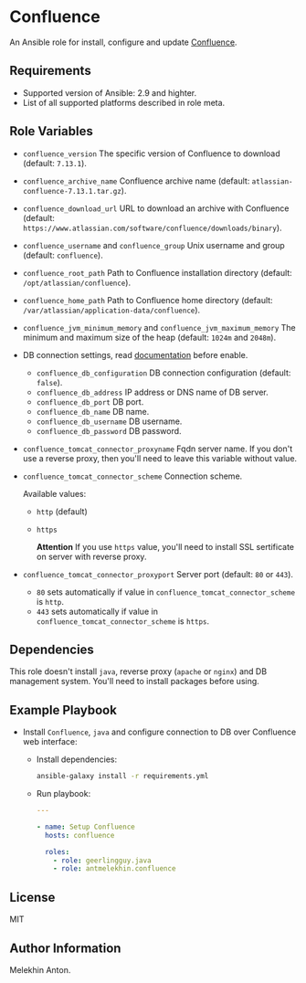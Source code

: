 Confluence
==========

An Ansible role for install, configure and update [Confluence](https://www.atlassian.com/ru/software/confluence).

Requirements
------------

- Supported version of Ansible: 2.9 and highter.
- List of all supported platforms described in role meta.

Role Variables
--------------

- `confluence_version` The specific version of Confluence to download (default: `7.13.1`).
- `confluence_archive_name` Confluence archive name (default: `atlassian-confluence-7.13.1.tar.gz`).
- `confluence_download_url` URL to download an archive with Confluence (default: `https://www.atlassian.com/software/confluence/downloads/binary`).
- `confluence_username` and `confluence_group` Unix username and group (default: `confluence`).
- `confluence_root_path` Path to Confluence installation directory (default: `/opt/atlassian/confluence`).
- `confluence_home_path` Path to Confluence home directory (default: `/var/atlassian/application-data/confluence`).
- `confluence_jvm_minimum_memory` and `confluence_jvm_maximum_memory` The minimum and maximum size of the heap (default: `1024m` and `2048m`).
- DB connection settings, read [documentation](https://confluence.atlassian.com/conf713/configuring-a-datasource-connection-1077914464.html) before enable.
  - `confluence_db_configuration` DB connection configuration (default: `false`).
  - `confluence_db_address` IP address or DNS name of DB server.
  - `confluence_db_port` DB port.
  - `confluence_db_name` DB name.
  - `confluence_db_username` DB username.
  - `confluence_db_password` DB password.
- `confluence_tomcat_connector_proxyname` Fqdn server name. If you don't use a reverse proxy, then you'll need to leave this variable without value.
- `confluence_tomcat_connector_scheme` Connection scheme.

  Available values:
  - `http` (default)
  - `https`

    **Attention** If you use `https` value, you'll need to install SSL sertificate on server with reverse proxy.

- `confluence_tomcat_connector_proxyport` Server port (default: `80` or `443`).
  - `80` sets automatically if value in `confluence_tomcat_connector_scheme` is `http`.
  - `443` sets automatically if value in `confluence_tomcat_connector_scheme` is `https`.

Dependencies
------------

This role doesn't install `java`, reverse proxy (`apache` or `nginx`) and DB management system. You'll need to install packages before using.

Example Playbook
----------------

- Install `Confluence`, `java` and configure connection to DB over Confluence web interface:

  - Install dependencies:

    ```bash
    ansible-galaxy install -r requirements.yml
    ```

  - Run playbook:

    ```yaml
    ---

    - name: Setup Confluence
      hosts: confluence

      roles:
        - role: geerlingguy.java
        - role: antmelekhin.confluence
    ```

License
-------

MIT

Author Information
------------------

Melekhin Anton.
